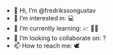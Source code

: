 - 👋 Hi, I’m @fredrikssongustav
- 👀 I’m interested in: 💻
- 🌱 I’m currently learning: 📈 💆‍♂️
- 💞️ I’m looking to collaborate on: ?
- 📫 How to reach me: 🕊

<!---
fredrikssongustav/fredrikssongustav is a ✨ special ✨ repository because its `README.md` (this file) appears on your GitHub profile.
You can click the Preview link to take a look at your changes.
--->
